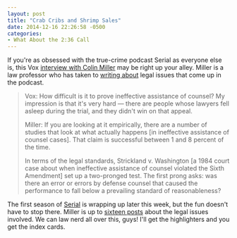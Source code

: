 ```yaml
---
layout: post
title: "Crab Cribs and Shrimp Sales"
date: 2014-12-16 22:26:58 -0500
categories: 
- What About the 2:36 Call
---
```


If you're as obsessed with the true-crime podcast Serial as everyone else is, this Vox [interview with Colin Miller](http://www.vox.com/2014/12/10/7363799/serial-adnan-syed-appeal) may be right up your alley. Miller is a law professor who has taken to [writing about](http://lawprofessors.typepad.com/evidenceprof/2014/12/ive-done-fourteen-posts-hereherehereherehereherehereherehereherehereherehere-andhere-about-sarah-koenigsseri.html) legal issues that come up in the podcast.

> Vox: How difficult is it to prove ineffective assistance of counsel? My impression is that it's very hard — there are people whose lawyers fell asleep during the trial, and they didn't win on that appeal.
>
> Miller: If you are looking at it empirically, there are a number of studies that look at what actually happens [in ineffective assistance of counsel cases]. That claim is successful between 1 and 8 percent of the time.
>
> In terms of the legal standards, Strickland v. Washington [a 1984 court case about when ineffective assistance of counsel violated the Sixth Amendment] set up a two-pronged test. The first prong asks: was there an error or errors by defense counsel that caused the performance to fall below a prevailing standard of reasonableness?

The first season of [Serial](http://serialpodcast.org) is wrapping up later this week, but the fun doesn't have to stop there. Miller is up to [sixteen posts](http://lawprofessors.typepad.com/evidenceprof/2014/12/ive-done-fourteen-posts-hereherehereherehereherehereherehereherehereherehere-andhere-about-sarah-koenigsseri.html) about the legal issues involved. We can law nerd all over this, guys! I'll get the highlighters and you get the index cards. 